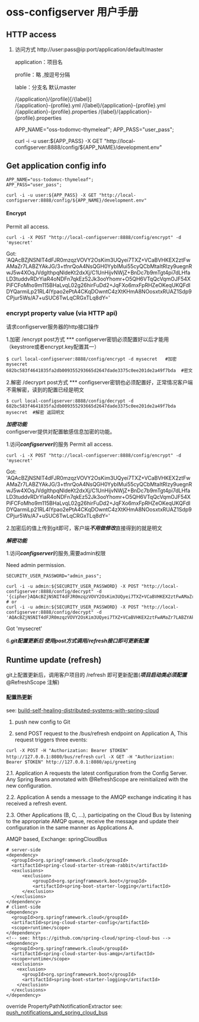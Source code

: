 
# oss-configserver 用户手册

## HTTP access

1. 访问方式 http://user:pass@ip:port/application/default/master
   
   application：项目名

   profile：略  ,按逗号分隔

   lable：分支名 默认master
   
   /{application}/{profile}[/{label}]  
   /{application}-{profile}.yml
   /{label}/{application}-{profile}.yml
   /{application}-{profile}.properties
   /{label}/{application}-{profile}.properties

    APP_NAME="oss-todomvc-thymeleaf";
    APP_PASS="user_pass";
    
    curl -i -u user:${APP_PASS} -X GET "http://local-configserver:8888/config/${APP_NAME}/development.env"

## Get application config info

    APP_NAME="oss-todomvc-thymeleaf";
    APP_PASS="user_pass";

    curl -i -u user:${APP_PASS} -X GET "http://local-configserver:8888/config/${APP_NAME}/development.env"

#### Encrypt

  Permit all access.

    curl -i -X POST "http://local-configserver:8888/config/encrypt" -d 'mysecret'
    
  Got: 'AQAcBZjNSNIT4dFJR0mzqzVOVY2OsKim3UQyei7TXZ+VCaBVHKEX2ztFwAMaZr7LABZYAkJG/3+tfnrQoA4NsQGH0YybIMui55cyQCbMtaItRlzy9uegnRwJ5w4XOqJVdglthpqNldeKt2dxXj/C1UnHijvNWjZ+BnDc7b9mTgt4pi7dLHfaLD3tuddvRDrYiaR4oNDFn7qkEz52Jk3ooYhomr+O5QH6VTqQcVqmOJF54XPiFCFoMho9m115BHaLvqL02g26hirFuDd2+JqFXo6mxFpRHZeOKeqUKQFdIDYQarmiLp21RL4lYpao2ePtA4CKqDOwntC4zXtKHmA8NOosxtxRUAZ1Sdp9CPjur5Ws/A7+uSUC6TwLqCRGxTLq8dY='


### encrypt property value (via HTTP api)

请求configserver服务器的http接口操作

  1.加密 /encrypt   post方式          *** configserver密钥必须配置好以后才能用（keystrore或者encrypt.key配置其一）

    $ curl local-configserver:8888/config/encrypt -d mysecret   #加密 mysecret
    682bc583f4641835fa2db009355293665d2647dade3375c0ee201de2a49f7bda  #密文
  2.解密 /decryprt  post方式           *** configserver密钥也必须配置好，正常情况客户端不需解密，读到的配置已经是明文

    $ curl local-configserver:8888/config/decrypt -d 682bc583f4641835fa2db009355293665d2647dade3375c0ee201de2a49f7bda
    mysecret  #解密 返回明文


***加密功能***  
configserver提供对配置敏感信息加密的功能。 

1.访问***configserver***的服务
  Permit all access.

    curl -i -X POST "http://local-configserver:8888/config/encrypt" -d 'mysecret'
    
  Got: 'AQAcBZjNSNIT4dFJR0mzqzVOVY2OsKim3UQyei7TXZ+VCaBVHKEX2ztFwAMaZr7LABZYAkJG/3+tfnrQoA4NsQGH0YybIMui55cyQCbMtaItRlzy9uegnRwJ5w4XOqJVdglthpqNldeKt2dxXj/C1UnHijvNWjZ+BnDc7b9mTgt4pi7dLHfaLD3tuddvRDrYiaR4oNDFn7qkEz52Jk3ooYhomr+O5QH6VTqQcVqmOJF54XPiFCFoMho9m115BHaLvqL02g26hirFuDd2+JqFXo6mxFpRHZeOKeqUKQFdIDYQarmiLp21RL4lYpao2ePtA4CKqDOwntC4zXtKHmA8NOosxtxRUAZ1Sdp9CPjur5Ws/A7+uSUC6TwLqCRGxTLq8dY='

2.加密后的值上传到git即可，客户端***不用做修改***直接得到的就是明文


***解密功能***

1.访问***configserver***的服务,需要admin权限
 
  Need admin permission.

    SECURITY_USER_PASSWORD="admin_pass";
    
    curl -i -u admin:${SECURITY_USER_PASSWORD} -X POST "http://local-configserver:8888/config/decrypt" -d '{cipher}AQAcBZjNSNIT4dFJR0mzqzVOVY2OsKim3UQyei7TXZ+VCaBVHKEX2ztFwAMaZr7LABZYAkJG/3+tfnrQoA4NsQGH0YybIMui55cyQCbMtaItRlzy9uegnRwJ5w4XOqJVdglthpqNldeKt2dxXj/C1UnHijvNWjZ+BnDc7b9mTgt4pi7dLHfaLD3tuddvRDrYiaR4oNDFn7qkEz52Jk3ooYhomr+O5QH6VTqQcVqmOJF54XPiFCFoMho9m115BHaLvqL02g26hirFuDd2+JqFXo6mxFpRHZeOKeqUKQFdIDYQarmiLp21RL4lYpao2ePtA4CKqDOwntC4zXtKHmA8NOosxtxRUAZ1Sdp9CPjur5Ws/A7+uSUC6TwLqCRGxTLq8dY='
    # or
    curl -i -u admin:${SECURITY_USER_PASSWORD} -X POST "http://local-configserver:8888/config/decrypt" -d 'AQAcBZjNSNIT4dFJR0mzqzVOVY2OsKim3UQyei7TXZ+VCaBVHKEX2ztFwAMaZr7LABZYAkJG/3+tfnrQoA4NsQGH0YybIMui55cyQCbMtaItRlzy9uegnRwJ5w4XOqJVdglthpqNldeKt2dxXj/C1UnHijvNWjZ+BnDc7b9mTgt4pi7dLHfaLD3tuddvRDrYiaR4oNDFn7qkEz52Jk3ooYhomr+O5QH6VTqQcVqmOJF54XPiFCFoMho9m115BHaLvqL02g26hirFuDd2+JqFXo6mxFpRHZeOKeqUKQFdIDYQarmiLp21RL4lYpao2ePtA4CKqDOwntC4zXtKHmA8NOosxtxRUAZ1Sdp9CPjur5Ws/A7+uSUC6TwLqCRGxTLq8dY='
    
  Got 'mysecret'




6.***git配置更新后 使用post方式调用/refresh接口即可更新配置***

## Runtime update (refresh)

git上配置更新后，调用客户项目的 /refresh 即可更新配置(***项目启动类必须配置*** @RefreshScope 注解)

#### 配置热更新

see: [build-self-healing-distributed-systems-with-spring-cloud](http://www.infoworld.com/article/2925047/application-development/build-self-healing-distributed-systems-with-spring-cloud.html)

1. push new config to Git

2. send POST request to the /bus/refresh endpoint on Application A, This request triggers three events:

`curl -X POST -H "Authorization: Bearer $TOKEN" http://127.0.0.1:8080/bus/refresh`
`curl -X GET -H "Authorization: Bearer $TOKEN" http://127.0.0.1:8080/api/greeting`

2.1. Application A requests the latest configuration from the Config Server.
Any Spring Beans annotated with @RefreshScope are reinitialized with the new configuration.

2.2. Application A sends a message to the AMQP exchange indicating it has received a refresh event.

2.3. Other Applications (B, C, ...), participating on the Cloud Bus by listening to the appropriate AMQP queue,
receive the message and update their configuration in the same manner as Applications A.

AMQP based, Exchange: springCloudBus

    # server-side
    <dependency>
      <groupId>org.springframework.cloud</groupId>
      <artifactId>spring-cloud-starter-stream-rabbit</artifactId>
      <exclusions>
          <exclusion>
              <groupId>org.springframework.boot</groupId>
              <artifactId>spring-boot-starter-logging</artifactId>
          </exclusion>
      </exclusions>
    </dependency>
    # client-side
    <dependency>
      <groupId>org.springframework.cloud</groupId>
      <artifactId>spring-cloud-starter-config</artifactId>
      <scope>runtime</scope>
    </dependency>
    <!-- see: https://github.com/spring-cloud/spring-cloud-bus -->
    <dependency>
      <groupId>org.springframework.cloud</groupId>
      <artifactId>spring-cloud-starter-bus-amqp</artifactId>
      <scope>runtime</scope>
      <exclusions>
        <exclusion>
          <groupId>org.springframework.boot</groupId>
          <artifactId>spring-boot-starter-logging</artifactId>
        </exclusion>
      </exclusions>
    </dependency>

override PropertyPathNotificationExtractor
see: [push_notifications_and_spring_cloud_bus](http://cloud.spring.io/spring-cloud-static/Brixton.SR6/#_push_notifications_and_spring_cloud_bus)
